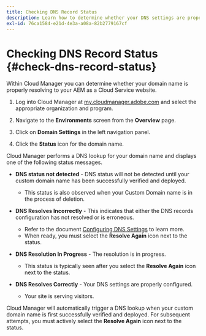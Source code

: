 ```yaml
---
title: Checking DNS Record Status
description: Learn how to determine whether your DNS settings are properly resolving by using Cloud Manager.
exl-id: 76ca1584-e21d-4e3a-a08a-82b2779167cf
---
```

# Checking DNS Record Status {#check-dns-record-status}

Within Cloud Manager you can determine whether your domain name is properly resolving to your AEM as a Cloud Service website.

1. Log into Cloud Manager at [my.cloudmanager.adobe.com](https://my.cloudmanager.adobe.com/) and select the appropriate organization and program.

1. Navigate to the **Environments** screen from the **Overview** page.

1. Click on **Domain Settings** in the left navigation panel.

1. Click the **Status** icon for the domain name.

Cloud Manager performs a DNS lookup for your domain name and displays one of the following status messages.

* **DNS status not detected** - DNS status will not be detected until your custom domain name has been successfully verified and deployed.

  * This status is also observed when your Custom Domain name is in the process of deletion.

* **DNS Resolves Incorrectly** - This indicates that either the DNS records configuration has not resolved or is erroneous.

   * Refer to the document [Configuring DNS Settings](/help/implementing/cloud-manager/custom-domain-names/configure-dns-settings.md) to learn more.
   * When ready, you must select the **Resolve Again** icon next to the status.

* **DNS Resolution In Progress** - The resolution is in progress.

  * This status is typically seen after you select the **Resolve Again** icon next to the status.

* **DNS Resolves Correctly** - Your DNS settings are properly configured.

  * Your site is serving visitors.

Cloud Manager will automatically trigger a DNS lookup when your custom domain name is first successfully verified and deployed. For subsequent attempts, you must actively select the **Resolve Again** icon next to the status.
